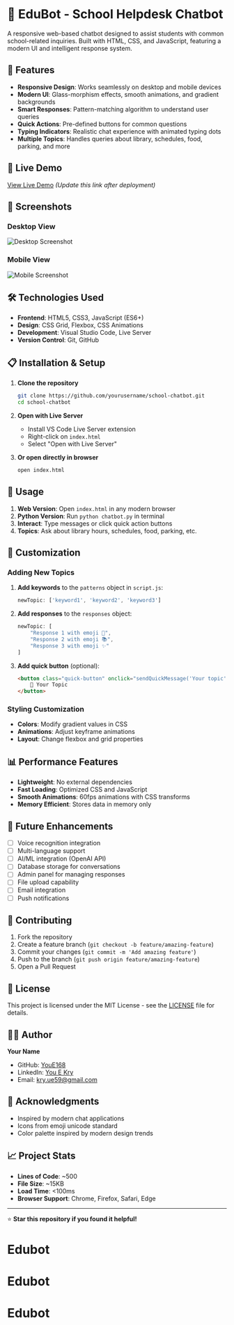 # 🤖 EduBot - School Helpdesk Chatbot

A responsive web-based chatbot designed to assist students with common school-related inquiries. Built with HTML, CSS, and JavaScript, featuring a modern UI and intelligent response system.

## 🌟 Features

- **Responsive Design**: Works seamlessly on desktop and mobile devices
- **Modern UI**: Glass-morphism effects, smooth animations, and gradient backgrounds
- **Smart Responses**: Pattern-matching algorithm to understand user queries
- **Quick Actions**: Pre-defined buttons for common questions
- **Typing Indicators**: Realistic chat experience with animated typing dots
- **Multiple Topics**: Handles queries about library, schedules, food, parking, and more

## 🚀 Live Demo

[View Live Demo](https://yourusername.github.io/school-chatbot) *(Update this link after deployment)*

## 📸 Screenshots

### Desktop View
![Desktop Screenshot](screenshots/desktop-view.png)

### Mobile View
![Mobile Screenshot](screenshots/mobile-view.png)

## 🛠️ Technologies Used

- **Frontend**: HTML5, CSS3, JavaScript (ES6+)
- **Design**: CSS Grid, Flexbox, CSS Animations
- **Development**: Visual Studio Code, Live Server
- **Version Control**: Git, GitHub

## 📋 Installation & Setup

1. **Clone the repository**
   ```bash
   git clone https://github.com/yourusername/school-chatbot.git
   cd school-chatbot
   ```

2. **Open with Live Server**
   - Install VS Code Live Server extension
   - Right-click on `index.html`
   - Select "Open with Live Server"

3. **Or open directly in browser**
   ```bash
   open index.html
   ```

## 🎯 Usage

1. **Web Version**: Open `index.html` in any modern browser
2. **Python Version**: Run `python chatbot.py` in terminal
3. **Interact**: Type messages or click quick action buttons
4. **Topics**: Ask about library hours, schedules, food, parking, etc.

## 🔧 Customization

### Adding New Topics
1. **Add keywords** to the `patterns` object in `script.js`:
   ```javascript
   newTopic: ['keyword1', 'keyword2', 'keyword3']
   ```

2. **Add responses** to the `responses` object:
   ```javascript
   newTopic: [
       "Response 1 with emoji 🎯",
       "Response 2 with emoji 📚",
       "Response 3 with emoji ✨"
   ]
   ```

3. **Add quick button** (optional):
   ```html
   <button class="quick-button" onclick="sendQuickMessage('Your topic')">
       🎯 Your Topic
   </button>
   ```

### Styling Customization
- **Colors**: Modify gradient values in CSS
- **Animations**: Adjust keyframe animations
- **Layout**: Change flexbox and grid properties

## 📊 Performance Features

- **Lightweight**: No external dependencies
- **Fast Loading**: Optimized CSS and JavaScript
- **Smooth Animations**: 60fps animations with CSS transforms
- **Memory Efficient**: Stores data in memory only

## 🔮 Future Enhancements

- [ ] Voice recognition integration
- [ ] Multi-language support  
- [ ] AI/ML integration (OpenAI API)
- [ ] Database storage for conversations
- [ ] Admin panel for managing responses
- [ ] File upload capability
- [ ] Email integration
- [ ] Push notifications

## 🤝 Contributing

1. Fork the repository
2. Create a feature branch (`git checkout -b feature/amazing-feature`)
3. Commit your changes (`git commit -m 'Add amazing feature'`)
4. Push to the branch (`git push origin feature/amazing-feature`)
5. Open a Pull Request

## 📝 License

This project is licensed under the MIT License - see the [LICENSE](LICENSE) file for details.

## 👨‍💻 Author

**Your Name**
- GitHub: [YouE168](https://github.com/youe168)
- LinkedIn: [You E Kry](https://www.linkedin.com/in/you-e-kry-96897126b/)
- Email: kry.ue59@gmail.com

## 🙏 Acknowledgments

- Inspired by modern chat applications
- Icons from emoji unicode standard
- Color palette inspired by modern design trends

## 📈 Project Stats

- **Lines of Code**: ~500
- **File Size**: ~15KB
- **Load Time**: <100ms
- **Browser Support**: Chrome, Firefox, Safari, Edge

---

⭐ **Star this repository if you found it helpful!**
# Edubot
# Edubot
# Edubot
